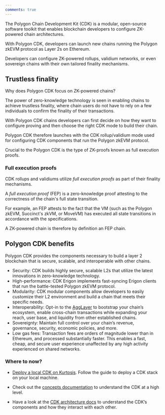```yaml
---
comments: true
---
```


The Polygon Chain Development Kit (CDK) is a modular, open-source software toolkit that enables blockchain developers to configure ZK-powered chain architectures.

With Polygon CDK, developers can launch new chains running the Polygon zkEVM protocol as Layer 2s on Ethereum.

Developers can configure ZK-powered rollups, validium networks, or even sovereign chains with their own tailored finality mechanisms.

## Trustless finality

Why does Polygon CDK focus on ZK-powered chains?

The power of zero-knowledge technology is seen in enabling chains to achieve trustless finality, where chain users do not have to rely on a few individuals to confirm the finality of their transactions.

With Polygon CDK chains developers can first decide on how they want to configure proving and then choose the right CDK mode to build their chain.

Polygon CDK therefore launches with the CDK rollup/validium mode used for configuring CDK components that run the Polygon zkEVM protocol.

Crucial to the Polygon CDK is the type of ZK-proofs known as full execution proofs.

### Full execution proofs

CDK rollups and validiums utilize *full execution proofs* as part of their finality mechanisms.

A *full execution proof* (FEP) is a zero-knowledge proof attesting to the correctness of the chain's full state transition.

For example, an FEP attests to the fact that the VM (such as the Polygon zkEVM, Succinct's zkVM, or MoveVM) has executed all state transitions in accordance with the specifications.

A ZK-powered chain is therefore by definition an FEP chain.

## Polygon CDK benefits

Polygon CDK provides the components necessary to build a layer 2 blockchain that is secure, scalable, and interoperable with other chains.

- Security: CDK builds highly secure, scalable L2s that utilize the latest innovations in zero-knowledge technology.
- High-performance: CDK Erigon implements fast-syncing Erigon clients that run the battle-tested Polygon zkEVM protocol.
- Modularity: CDK modular components allow developers to easily customize their L2 environment and build a chain that meets their specific needs.
- Interoperability: Opt-in to the [AggLayer](../agglayer/overview.md) to bootstrap your chain’s ecosystem, enable cross-chain transactions while expanding your reach, user base, and liquidity from other established chains.
- Sovereignty: Maintain full control over your chain’s revenue, governance, security, economic policies, and more.
- Low gas fees: Transaction fees are orders of magnitude lower than in Ethereum, and processed substantially faster. This enables a fast, cheap, and secure user experience unaffected by any high activity experienced on shared networks.

### **Where to now?**

- [Deploy a local CDK on Kurtosis](../cdk/getting-started/local-deployment.md). Follow the guide to deploy a CDK stack on your local machine.

- Check out the [concepts documentation](../cdk/concepts/layer2s.md) to understand the CDK at a high level.

- Have a look at the [CDK architecture docs](../cdk/concepts/architecture.md) to understand the CDK’s components and how they interact with each other.
